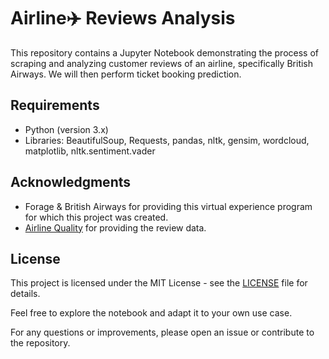# Airline✈️ Reviews Analysis

This repository contains a Jupyter Notebook demonstrating the process of scraping and analyzing customer reviews of an airline, specifically British Airways. We will then perform ticket booking prediction.

## Requirements

- Python (version 3.x)
- Libraries: BeautifulSoup, Requests, pandas, nltk, gensim, wordcloud, matplotlib, nltk.sentiment.vader

## Acknowledgments

- Forage & British Airways for providing this virtual experience program for which this project was created.
- [Airline Quality](https://www.airlinequality.com) for providing the review data.

## License

This project is licensed under the MIT License - see the [LICENSE](LICENSE) file for details.

Feel free to explore the notebook and adapt it to your own use case.

For any questions or improvements, please open an issue or contribute to the repository.

